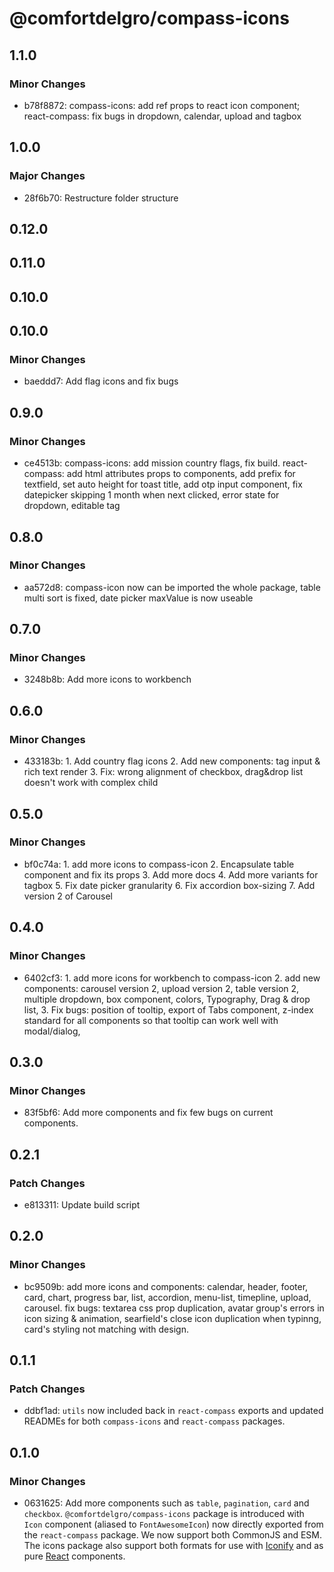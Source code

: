 # @comfortdelgro/compass-icons

## 1.1.0

### Minor Changes

- b78f8872: compass-icons: add ref props to react icon component; react-compass: fix bugs in dropdown, calendar, upload and tagbox

## 1.0.0

### Major Changes

- 28f6b70: Restructure folder structure

## 0.12.0

## 0.11.0

## 0.10.0

## 0.10.0

### Minor Changes

- baeddd7: Add flag icons and fix bugs

## 0.9.0

### Minor Changes

- ce4513b: compass-icons: add mission country flags, fix build.
  react-compass: add html attributes props to components, add prefix for textfield, set auto height for toast title, add otp input component, fix datepicker skipping 1 month when next clicked, error state for dropdown, editable tag

## 0.8.0

### Minor Changes

- aa572d8: compass-icon now can be imported the whole package, table multi sort is fixed, date picker maxValue is now useable

## 0.7.0

### Minor Changes

- 3248b8b: Add more icons to workbench

## 0.6.0

### Minor Changes

- 433183b: 1. Add country flag icons 2. Add new components: tag input & rich text render 3. Fix: wrong alignment of checkbox, drag&drop list doesn't work with complex child

## 0.5.0

### Minor Changes

- bf0c74a: 1. add more icons to compass-icon 2. Encapsulate table component and fix its props 3. Add more docs 4. Add more variants for tagbox 5. Fix date picker granularity 6. Fix accordion box-sizing 7. Add version 2 of Carousel

## 0.4.0

### Minor Changes

- 6402cf3: 1. add more icons for workbench to compass-icon 2. add new components: carousel version 2, upload version 2, table version 2, multiple dropdown, box component, colors, Typography, Drag & drop list, 3. Fix bugs: position of tooltip, export of Tabs component, z-index standard for all components so that tooltip can work well with modal/dialog,

## 0.3.0

### Minor Changes

- 83f5bf6: Add more components and fix few bugs on current components.

## 0.2.1

### Patch Changes

- e813311: Update build script

## 0.2.0

### Minor Changes

- bc9509b: add more icons and components: calendar, header, footer, card, chart, progress bar, list, accordion, menu-list, timepline, upload, carousel.
  fix bugs: textarea css prop duplication, avatar group's errors in icon sizing & animation, searfield's close icon duplication when typinng, card's styling not matching with design.

## 0.1.1

### Patch Changes

- ddbf1ad: `utils` now included back in `react-compass` exports and updated READMEs for both `compass-icons` and `react-compass` packages.

## 0.1.0

### Minor Changes

- 0631625: Add more components such as `table`, `pagination`, `card` and `checkbox`. `@comfortdelgro/compass-icons` package is introduced with `Icon` component (aliased to `FontAwesomeIcon`) now directly exported from the `react-compass` package. We now support both CommonJS and ESM. The icons package also support both formats for use with [Iconify](https://iconify.design) and as pure [React](https://reactjs.org) components.
